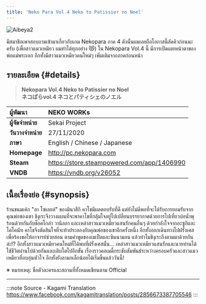 ```yaml
---
title: 'Neko Para Vol.4 Neko to Patissier no Noel'
---
```


![Aibeya2](/img/visualnovel/preview/aibeya2.jpeg)

มีสมาชิกเพจสอบถามเข้ามาเกี่ยวกับเกม Nekopara ภาค 4 ดังนั้นผมเลยถือโอกาสนี้ลัดคิวก่อนนะครับ (เพื่อสาวแมวเหมียว ผมทำได้ทุกอย่าง 😻)
ใน Nekopara Vol.4 นี้ มีการเปิดเผยหน้าตาของพ่อแม่พระเอก อีกทั้งมีสาวแมวเหมียวคนใหม่ๆ เพิ่มเติมจากภาคก่อนหน้า

## รายละเอียด {#details}

> **Nekopara Vol.4 Neko to Patissier no Noel**  
> **ネコぱらvol.4 ネコとパティシェのノエル**

| ผู้พัฒนา | NEKO WORKs |
| :---- | :---- |
| **ผู้จัดจำหน่าย** | Sekai Project |
| **วันวางจำหน่าย** | 27/11/2020 |
| **ภาษา** | English / Chinese / Japanese |
| **Homepage** | http://pc.nekopara.com |
| **Steam** | https://store.steampowered.com/app/1406990 |
| **VNDB** | https://vndb.org/v26052 |

## เนื้อเรื่องย่อ {#synopsis}

ร้านขนมเค้ก "ลา โซเลยล์" ของมินาสึกิ คาโชมีผลตอบรับที่ดี แต่ยังไม่ดีพอที่จะได้รับการยอมรับจากคุณพ่อของเขา
ชิงุเระจึงวางแผนที่จะพาคาโชที่กลุ้มใจอยู่ไปเปลี่ยนบรรยากาศด้วยการไปเที่ยวบ่อน้ำพุร้อนด้วยกันกับช็อคโกล่า วานิลลา และเหล่าสาวแมวเหมียวแสนรักคนอื่นๆ
ด้วยกำลังใจจากอะซูกิและโคโคนัท คาโชจึงตัดสินใจที่จะท้าประลองกับคุณพ่อของเขาอีกครั้งหนึ่ง อีกทั้งออกเดินทางไปฝรั่งเศสเพื่อร้องขอให้อาจารย์ช่วยสอน ตามคำพูดของเมเปิ้ลและซินนามอน 
แล้วทำไมชิงุเระถึงตามมาด้วยกันล่ะ!?
อีกทั้งสาวแมวเหมียวคนใหม่ที่ได้พบที่ฝรั่งเศสนั้น...
เหล่าสาวแมวเหมียวแสนรักและนายท่านได้ใช้ชีวิตผ่านไปด้วยกันและเติบโตไปอีกขั้น
เรื่องราวคอเมดี้กระชับสัมพันธ์ระหว่างครอบครัวและสาวแมวเหมียวที่อบอุ่นหัวใจ อีกทั้งยังลามกเล็กน้อยได้เริ่มขึ้นแล้ววันนี้!

※ หมายเหตุ: ชื่อตัวละครและสถานที่ทั้งหมดเขียนตาม Official

---
:::note Source - Kagami Translation
https://www.facebook.com/kagamitranslation/posts/2856673387705546
:::